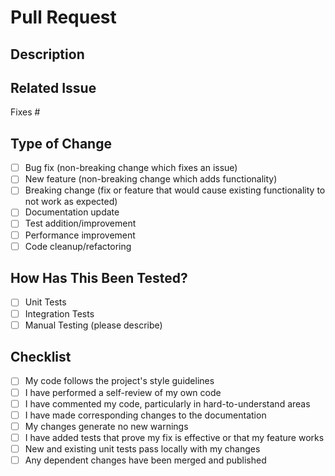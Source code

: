 # Pull Request

## Description

<!-- Describe your changes in detail -->

## Related Issue

<!-- Please link to the issue here if applicable -->
Fixes #

## Type of Change

<!-- Please check the one that applies -->
- [ ] Bug fix (non-breaking change which fixes an issue)
- [ ] New feature (non-breaking change which adds functionality)
- [ ] Breaking change (fix or feature that would cause existing functionality to not work as expected)
- [ ] Documentation update
- [ ] Test addition/improvement
- [ ] Performance improvement
- [ ] Code cleanup/refactoring

## How Has This Been Tested?

<!-- Please describe the tests that you ran to verify your changes -->
- [ ] Unit Tests
- [ ] Integration Tests
- [ ] Manual Testing (please describe)

## Checklist

<!-- Please check all items that apply -->
- [ ] My code follows the project's style guidelines
- [ ] I have performed a self-review of my own code
- [ ] I have commented my code, particularly in hard-to-understand areas
- [ ] I have made corresponding changes to the documentation
- [ ] My changes generate no new warnings
- [ ] I have added tests that prove my fix is effective or that my feature works
- [ ] New and existing unit tests pass locally with my changes
- [ ] Any dependent changes have been merged and published
